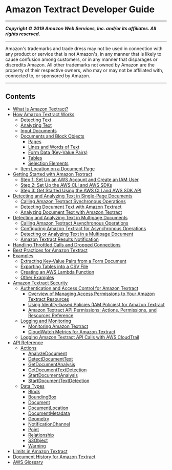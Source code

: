 # Amazon Textract Developer Guide

-----
*****Copyright &copy; 2019 Amazon Web Services, Inc. and/or its affiliates. All rights reserved.*****

-----
Amazon's trademarks and trade dress may not be used in 
     connection with any product or service that is not Amazon's, 
     in any manner that is likely to cause confusion among customers, 
     or in any manner that disparages or discredits Amazon. All other 
     trademarks not owned by Amazon are the property of their respective
     owners, who may or may not be affiliated with, connected to, or 
     sponsored by Amazon.

-----
## Contents
+ [What Is Amazon Textract?](what-is.md)
+ [How Amazon Textract Works](how-it-works.md)
   + [Detecting Text](how-it-works-detecting.md)
   + [Analyzing Text](how-it-works-analyzing.md)
   + [Input Documents](how-it-works-documents.md)
   + [Documents and Block Objects](how-it-works-document-layout.md)
      + [Pages](how-it-works-pages.md)
      + [Lines and Words of Text](how-it-works-lines-words.md)
      + [Form Data (Key-Value Pairs)](how-it-works-kvp.md)
      + [Tables](how-it-works-tables.md)
      + [Selection Elements](how-it-works-selectables.md)
   + [Item Location on a Document Page](text-location.md)
+ [Getting Started with Amazon Textract](getting-started.md)
   + [Step 1: Set Up an AWS Account and Create an IAM User](setting-up.md)
   + [Step 2: Set Up the AWS CLI and AWS SDKs](setup-awscli-sdk.md)
   + [Step 3: Get Started Using the AWS CLI and AWS SDK API](get-started-exercise.md)
+ [Detecting and Analyzing Text in Single-Page Documents](sync.md)
   + [Calling Amazon Textract Synchronous Operations](sync-calling.md)
   + [Detecting Document Text with Amazon Textract](detecting-document-text.md)
   + [Analyzing Document Text with Amazon Textract](analyzing-document-text.md)
+ [Detecting and Analyzing Text in Multipage Documents](async.md)
   + [Calling Amazon Textract Asynchronous Operations](api-async.md)
   + [Configuring Amazon Textract for Asynchronous Operations](api-async-roles.md)
   + [Detecting or Analyzing Text in a Multipage Document](async-analyzing-with-sqs.md)
   + [Amazon Textract Results Notification](async-notification-payload.md)
+ [Handling Throttled Calls and Dropped Connections](handling-errors.md)
+ [Best Practices for Amazon Textract](textract-best-practices.md)
+ [Examples](examples-blocks.md)
   + [Extracting Key-Value Pairs from a Form Document](examples-extract-kvp.md)
   + [Exporting Tables into a CSV File](examples-export-table-csv.md)
   + [Creating an AWS Lambda Function](lambda.md)
   + [Other Examples](other-examples.md)
+ [Amazon Textract Security](security.md)
   + [Authentication and Access Control for Amazon Textract](authentication-and-access-control.md)
      + [Overview of Managing Access Permissions to Your Amazon Textract Resources](access-control-overview.md)
      + [Using Identity-based Policies (IAM Policies) for Amazon Textract](using-identity-based-policies.md)
      + [Amazon Textract API Permissions: Actions, Permissions, and Resources Reference](api-permissions-reference.md)
   + [Logging and Monitoring](textract_monitoring.md)
      + [Monitoring Amazon Textract](textract-monitoring.md)
      + [CloudWatch Metrics for Amazon Textract](cloudwatch-metricsdim.md)
   + [Logging Amazon Textract API Calls with AWS CloudTrail](logging-using-cloudtrail.md)
+ [API Reference](API_Reference.md)
   + [Actions](API_Operations.md)
      + [AnalyzeDocument](API_AnalyzeDocument.md)
      + [DetectDocumentText](API_DetectDocumentText.md)
      + [GetDocumentAnalysis](API_GetDocumentAnalysis.md)
      + [GetDocumentTextDetection](API_GetDocumentTextDetection.md)
      + [StartDocumentAnalysis](API_StartDocumentAnalysis.md)
      + [StartDocumentTextDetection](API_StartDocumentTextDetection.md)
   + [Data Types](API_Types.md)
      + [Block](API_Block.md)
      + [BoundingBox](API_BoundingBox.md)
      + [Document](API_Document.md)
      + [DocumentLocation](API_DocumentLocation.md)
      + [DocumentMetadata](API_DocumentMetadata.md)
      + [Geometry](API_Geometry.md)
      + [NotificationChannel](API_NotificationChannel.md)
      + [Point](API_Point.md)
      + [Relationship](API_Relationship.md)
      + [S3Object](API_S3Object.md)
      + [Warning](API_Warning.md)
+ [Limits in Amazon Textract](limits.md)
+ [Document History for Amazon Textract](document-history.md)
+ [AWS Glossary](glossary.md)
